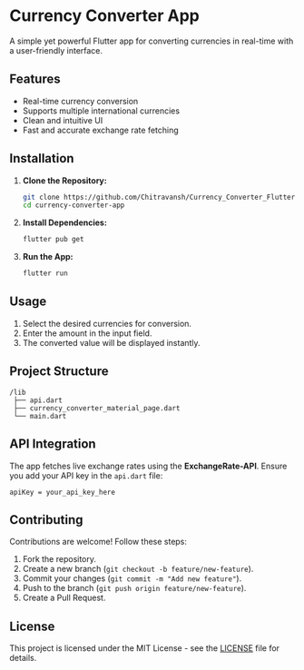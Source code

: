 # Currency Converter App
A simple yet powerful Flutter app for converting currencies in real-time with a user-friendly interface.

## Features
- Real-time currency conversion
- Supports multiple international currencies
- Clean and intuitive UI
- Fast and accurate exchange rate fetching

## Installation
1. **Clone the Repository:**
   ```bash
   git clone https://github.com/Chitravansh/Currency_Converter_Flutter.git
   cd currency-converter-app
   ```

2. **Install Dependencies:**
   ```bash
   flutter pub get
   ```

3. **Run the App:**
   ```bash
   flutter run
   ```

## Usage
1. Select the desired currencies for conversion.
2. Enter the amount in the input field.
3. The converted value will be displayed instantly.

## Project Structure
```
/lib
 ├── api.dart
 ├── currency_converter_material_page.dart
 └── main.dart

```

## API Integration
The app fetches live exchange rates using the **ExchangeRate-API**. Ensure you add your API key in the `api.dart` file:
```
apiKey = your_api_key_here
```

## Contributing
Contributions are welcome! Follow these steps:
1. Fork the repository.
2. Create a new branch (`git checkout -b feature/new-feature`).
3. Commit your changes (`git commit -m "Add new feature"`).
4. Push to the branch (`git push origin feature/new-feature`).
5. Create a Pull Request.

## License
This project is licensed under the MIT License - see the [LICENSE](LICENSE) file for details.

